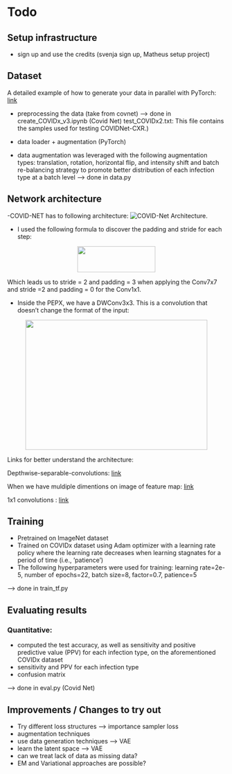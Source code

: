 # Todo

## Setup infrastructure
- sign up and use the credits (svenja sign up, Matheus setup project)

## Dataset

A detailed example of how to generate your data in parallel with PyTorch: <a href="https://stanford.edu/~shervine/blog/pytorch-how-to-generate-data-parallel">link</a>

- preprocessing the data (take from covnet)  --> done in create_COVIDx_v3.ipynb (Covid Net)
test_COVIDx2.txt: This file contains the samples used for testing COVIDNet-CXR.)

- data loader + augmentation (PyTorch)

- data augmentation was leveraged with the following augmentation types: translation, rotation, horizontal flip, and intensity shift and batch re-balancing strategy to promote better distribution of each infection type at a batch level  --> done in data.py

## Network architecture
-COVID-NET has to following architecture:
![COVID-Net Architecture.](images/COVID-NET.png)

- I used the following formula to discover the padding and stride for each step:

<p align="center">
  <img width="180" height="60" src="images/equation_cnn_out.png">
</p>

Which leads us to stride = 2 and padding = 3 when applying the Conv7x7 and stride =2 and padding = 0 for the Conv1x1.

- Inside the PEPX, we have a DWConv3x3. This is a convolution that doesn’t change the format of the input:
<p align="center">
  <img width="420" height="300" src="images/Depthwise_convolution.png">
</p>

Links for better understand the architecture:

Depthwise-separable-convolutions: <a href="https://eli.thegreenplace.net/2018/depthwise-separable-convolutions-for-machine-learning/"> link </a> 

When we have muldiple dimentions on image of feature map: <a href="https://www.researchgate.net/post/How_will_channels_RGB_effect_convolutional_neural_network"> link </a> 

1x1 convolutions : <a href="https://machinelearningmastery.com/introduction-to-1x1-convolutions-to-reduce-the-complexity-of-convolutional-neural-networks/"> link </a> 


## Training
- Pretrained on ImageNet dataset
- Trained on COVIDx dataset using Adam optimizer with a learning rate policy where the learning rate decreases when learning  stagnates for a period of time (i.e., ’patience’)
- The following hyperparameters were used for training: learning rate=2e-5, number of epochs=22, batch size=8, factor=0.7, patience=5

-->  done in train_tf.py

## Evaluating results
### Quantitative: 
- computed the test accuracy, as well as sensitivity and positive predictive value (PPV) for each infection type, on the aforementioned COVIDx dataset
- sensitivity and PPV for each infection type
- confusion matrix 

--> done in eval.py (Covid Net)


## Improvements / Changes to try out
- Try different loss structures --> importance sampler loss
- augmentation techniques
- use data generation techniques --> VAE
- learn the latent space --> VAE
- can we treat lack of data as missing data? 
- EM and Variational approaches are possible? 




